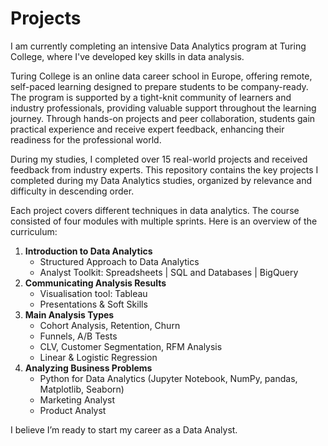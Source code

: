 # Projects

I am currently completing an intensive Data Analytics program at Turing College, where I've developed key skills in data analysis. 

Turing College is an online data career school in Europe, offering remote, self-paced learning designed to prepare students to be company-ready. The program is supported by a tight-knit community of learners and industry professionals, providing valuable support throughout the learning journey. Through hands-on projects and peer collaboration, students gain practical experience and receive expert feedback, enhancing their readiness for the professional world.

During my studies, I completed over 15 real-world projects and received feedback from industry experts. This repository contains the key projects I completed during my Data Analytics studies, organized by relevance and difficulty in descending order.

Each project covers different techniques in data analytics. The course consisted of four modules with multiple sprints. Here is an overview of the curriculum:

1. **Introduction to Data Analytics**
    - Structured Approach to Data Analytics
    - Analyst Toolkit: Spreadsheets | SQL and Databases | BigQuery
2. **Communicating Analysis Results**
    - Visualisation tool: Tableau
    - Presentations & Soft Skills
3. **Main Analysis Types**
    - Cohort Analysis, Retention, Churn
    - Funnels, A/B Tests
    - CLV, Customer Segmentation, RFM Analysis
    - Linear & Logistic Regression
4. **Analyzing Business Problems**
    - Python for Data Analytics (Jupyter Notebook, NumPy, pandas, Matplotlib, Seaborn)
    - Marketing Analyst
    - Product Analyst

I believe I’m ready to start my career as a Data Analyst.
